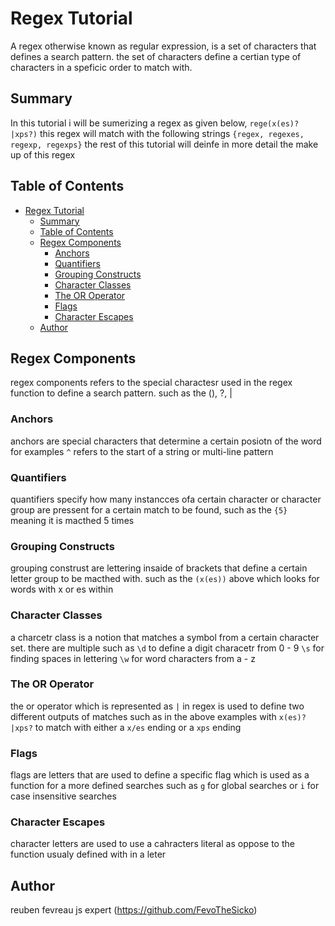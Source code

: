 # Regex Tutorial

A regex otherwise known as regular expression, is a set of characters that defines a search pattern. the set of characters define a certian type of characters in  a speficic order to match with.

## Summary

In this tutorial i will be sumerizing a regex as given below,
`rege(x(es)?|xps?)`
this regex will match with the following strings 
`{regex, regexes, regexp, regexps}`
the rest of this tutorial will deinfe in more detail the make up of this regex
## Table of Contents

- [Regex Tutorial](#regex-tutorial)
  - [Summary](#summary)
  - [Table of Contents](#table-of-contents)
  - [Regex Components](#regex-components)
    - [Anchors](#anchors)
    - [Quantifiers](#quantifiers)
    - [Grouping Constructs](#grouping-constructs)
    - [Character Classes](#character-classes)
    - [The OR Operator](#the-or-operator)
    - [Flags](#flags)
    - [Character Escapes](#character-escapes)
  - [Author](#author)

## Regex Components
regex components refers to the special charactesr used in the regex function to define a search pattern. such as the (), ?, |

### Anchors
anchors are special characters that determine a certain posiotn of the word 
for examples `^` refers to the start of a string or multi-line pattern
### Quantifiers
quantifiers specify how many instancces ofa  certain character or character group are pressent for a certain match to be found,
such as the `{5}` meaning it is macthed 5 times
### Grouping Constructs
grouping construst are lettering insaide of brackets that define a certain letter group to be macthed with.
such as the `(x(es))` above which looks for words with x or es within


### Character Classes
a charcetr class is a notion that matches a symbol from a certain character set.
there are multiple such as
`\d` to define a digit characetr from 0 - 9
`\s` for finding spaces in lettering
`\w` for word characters from a - z
### The OR Operator
the or operator which is represented as `|` in regex
is used to define two different outputs of matches such as in the above examples with  `x(es)?|xps?` to match with either a `x/es` ending or a `xps` ending
### Flags
flags are letters that are used to define a specific flag which is used as a function for a more defined searches such as `g` for global searches or `i` for case insensitive searches
### Character Escapes
character letters are used to use a cahracters literal as oppose to the function usualy defined with in a leter
## Author

reuben fevreau js expert
(https://github.com/FevoTheSicko)
